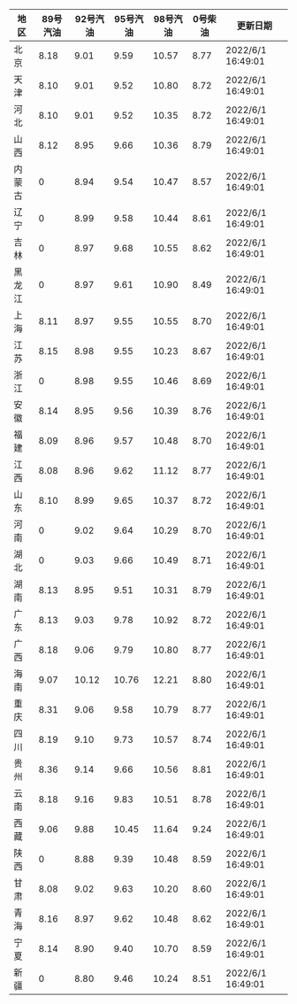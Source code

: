 | 地区 | 89号汽油 | 92号汽油 | 95号汽油 | 98号汽油 | 0号柴油 | 更新日期 |
| --- | --- | --- | --- | --- | --- | --- |
| 北京 | 8.18 | 9.01 | 9.59 | 10.57 | 8.77 | 2022/6/1 16:49:01 |
| 天津 | 8.10 | 9.01 | 9.52 | 10.80 | 8.72 | 2022/6/1 16:49:01 |
| 河北 | 8.10 | 9.01 | 9.52 | 10.35 | 8.72 | 2022/6/1 16:49:01 |
| 山西 | 8.12 | 8.95 | 9.66 | 10.36 | 8.79 | 2022/6/1 16:49:01 |
| 内蒙古 | 0 | 8.94 | 9.54 | 10.47 | 8.57 | 2022/6/1 16:49:01 |
| 辽宁 | 0 | 8.99 | 9.58 | 10.44 | 8.61 | 2022/6/1 16:49:01 |
| 吉林 | 0 | 8.97 | 9.68 | 10.55 | 8.62 | 2022/6/1 16:49:01 |
| 黑龙江 | 0 | 8.97 | 9.61 | 10.90 | 8.49 | 2022/6/1 16:49:01 |
| 上海 | 8.11 | 8.97 | 9.55 | 10.55 | 8.70 | 2022/6/1 16:49:01 |
| 江苏 | 8.15 | 8.98 | 9.55 | 10.23 | 8.67 | 2022/6/1 16:49:01 |
| 浙江 | 0 | 8.98 | 9.55 | 10.46 | 8.69 | 2022/6/1 16:49:01 |
| 安徽 | 8.14 | 8.95 | 9.56 | 10.39 | 8.76 | 2022/6/1 16:49:01 |
| 福建 | 8.09 | 8.96 | 9.57 | 10.48 | 8.70 | 2022/6/1 16:49:01 |
| 江西 | 8.08 | 8.96 | 9.62 | 11.12 | 8.77 | 2022/6/1 16:49:01 |
| 山东 | 8.10 | 8.99 | 9.65 | 10.37 | 8.72 | 2022/6/1 16:49:01 |
| 河南 | 0 | 9.02 | 9.64 | 10.29 | 8.70 | 2022/6/1 16:49:01 |
| 湖北 | 0 | 9.03 | 9.66 | 10.49 | 8.71 | 2022/6/1 16:49:01 |
| 湖南 | 8.13 | 8.95 | 9.51 | 10.31 | 8.79 | 2022/6/1 16:49:01 |
| 广东 | 8.13 | 9.03 | 9.78 | 10.92 | 8.72 | 2022/6/1 16:49:01 |
| 广西 | 8.18 | 9.06 | 9.79 | 10.80 | 8.77 | 2022/6/1 16:49:01 |
| 海南 | 9.07 | 10.12 | 10.76 | 12.21 | 8.80 | 2022/6/1 16:49:01 |
| 重庆 | 8.31 | 9.06 | 9.58 | 10.79 | 8.77 | 2022/6/1 16:49:01 |
| 四川 | 8.19 | 9.10 | 9.73 | 10.57 | 8.74 | 2022/6/1 16:49:01 |
| 贵州 | 8.36 | 9.14 | 9.66 | 10.56 | 8.81 | 2022/6/1 16:49:01 |
| 云南 | 8.18 | 9.16 | 9.83 | 10.51 | 8.78 | 2022/6/1 16:49:01 |
| 西藏 | 9.06 | 9.88 | 10.45 | 11.64 | 9.24 | 2022/6/1 16:49:01 |
| 陕西 | 0 | 8.88 | 9.39 | 10.48 | 8.59 | 2022/6/1 16:49:01 |
| 甘肃 | 8.08 | 9.02 | 9.63 | 10.20 | 8.60 | 2022/6/1 16:49:01 |
| 青海 | 8.16 | 8.97 | 9.62 | 10.48 | 8.62 | 2022/6/1 16:49:01 |
| 宁夏 | 8.14 | 8.90 | 9.40 | 10.70 | 8.59 | 2022/6/1 16:49:01 |
| 新疆 | 0 | 8.80 | 9.46 | 10.24 | 8.51 | 2022/6/1 16:49:01 |
